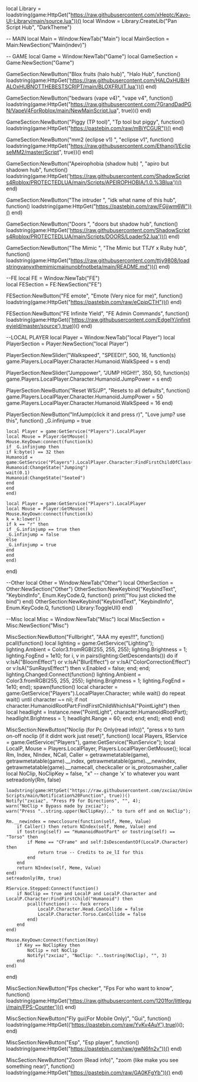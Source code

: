 local Library = loadstring(game:HttpGet("https://raw.githubusercontent.com/xHeptc/Kavo-UI-Library/main/source.lua"))()
local Window = Library.CreateLib("Pan Script Hub", "DarkTheme")

-- MAIN
local Main = Window:NewTab("Main")
local MainSection = Main:NewSection("Main(indev)")


-- GAME
local Game = Window:NewTab("Game")
local GameSection = Game:NewSection("Game")

GameSection:NewButton("Blox fruits (halo hub)", "Halo Hub", function()
    loadstring(game:HttpGet('https://raw.githubusercontent.com/HALOxHUB/HALOxHUBNOTTHEBESTSCRIPT/main/BLOXFRUIT.lua'))()
end)

GameSection:NewButton("bedwars (vape v4)", "vape v4", function()
    loadstring(game:HttpGet("https://raw.githubusercontent.com/7GrandDadPGN/VapeV4ForRoblox/main/NewMainScript.lua", true))()
end)

GameSection:NewButton("Piggy (TP tool)", "Tp tool but piggy", function()
    loadstring(game:HttpGet("https://pastebin.com/raw/mBiYCGUR"))()
end)

GameSection:NewButton("mm2 (eclipse v1) ", "eclipse v1", function()
    loadstring(game:HttpGet("https://raw.githubusercontent.com/Ethanoj1/EclipseMM2/master/Script", true))()
end)

GameSection:NewButton("Apeirophobia (shadow hub) ", "apiro but shadown hub", function()
    loadstring(game:HttpGet('https://raw.githubusercontent.com/ShadowScripts4Roblox/PROTECTEDLUA/main/Scripts/APEIROPHOBIA/1.0.%3Blua'))()
end)

GameSection:NewButton("The intruder ", "idk what name of this hub", function()
    loadstring(game:HttpGet("https://pastebin.com/raw/FGjjwm6W"))()
end)

GameSection:NewButton("Doors ", "doors but shadow hub", function()
    loadstring(game:HttpGet('https://raw.githubusercontent.com/ShadowScripts4Roblox/PROTECTEDLUA/main/Scripts/DOORS/Loader52.lua'))()
end)

GameSection:NewButton("The Mimic ", "The Mimic but TTJY x Ruby hub", function()
    loadstring(game:HttpGet("https://raw.githubusercontent.com/ttjy9808/loadstringvanyxthemimicmainunobfnotbeta/main/README.md"))()
end)


--FE
local FE = Window:NewTab("FE")  
local FESection = FE:NewSection("FE")

FESection:NewButton("FE emote", "Emote (Very nice for me)", function()
    loadstring(game:HttpGet("https://pastebin.com/raw/eCpipCTH"))()
end)

FESection:NewButton("FE Infinite Yield", "FE Admin Commands", function()
    loadstring(game:HttpGet(('https://raw.githubusercontent.com/EdgeIY/infiniteyield/master/source'),true))()
end)


--LOCAL PLAYER
local Player = Window:NewTab("local Player")
local PlayerSection = Player:NewSection("local Player")

PlayerSection:NewSlider("Walkspeed", "SPEED!!", 500, 16, function(s)
    game.Players.LocalPlayer.Character.Humanoid.WalkSpeed = s
end)

PlayerSection:NewSlider("Jumppower", "JUMP HIGH!!", 350, 50, function(s)
    game.Players.LocalPlayer.Character.Humanoid.JumpPower = s
end)

PlayerSection:NewButton("Reset WS/JP", "Resets to all defaults", function()
    game.Players.LocalPlayer.Character.Humanoid.JumpPower = 50
    game.Players.LocalPlayer.Character.Humanoid.WalkSpeed = 16
end)

PlayerSection:NewButton("InfJump(click it and press r)", "Love jump? use this", function()
    _G.infinjump = true
 
    local Player = game:GetService("Players").LocalPlayer
    local Mouse = Player:GetMouse()
    Mouse.KeyDown:connect(function(k)
    if _G.infinjump then
    if k:byte() == 32 then
    Humanoid = game:GetService("Players").LocalPlayer.Character:FindFirstChildOfClass("Humanoid")
    Humanoid:ChangeState("Jumping")
    wait(0.1)
    Humanoid:ChangeState("Seated")
    end
    end
    end)
     
    local Player = game:GetService("Players").LocalPlayer
    local Mouse = Player:GetMouse()
    Mouse.KeyDown:connect(function(k)
    k = k:lower()
    if k == "r" then
    if _G.infinjump == true then
    _G.infinjump = false
    else
    _G.infinjump = true
    end
    end
    end)
end)


--Other
local Other = Window:NewTab("Other")
local OtherSection = Other:NewSection("Other")
OtherSection:NewKeybind("KeybindText", "KeybindInfo", Enum.KeyCode.Q, function()
	print("You just clicked the bind")
end)
OtherSection:NewKeybind("KeybindText", "KeybindInfo", Enum.KeyCode.Q, function()
	Library:ToggleUI()
end)

--Misc
local Misc = Window:NewTab("Misc")
local MiscSection = Misc:NewSection("Misc")

MiscSection:NewButton("Fullbright", "AAA my eyes!!!", function()
    pcall(function()
        local lighting = game:GetService("Lighting");
        lighting.Ambient = Color3.fromRGB(255, 255, 255);
        lighting.Brightness = 1;
        lighting.FogEnd = 1e10;
        for i, v in pairs(lighting:GetDescendants()) do
            if v:IsA("BloomEffect") or v:IsA("BlurEffect") or v:IsA("ColorCorrectionEffect") or v:IsA("SunRaysEffect") then
                v.Enabled = false;
            end;
        end;
        lighting.Changed:Connect(function()
            lighting.Ambient = Color3.fromRGB(255, 255, 255);
            lighting.Brightness = 1;
            lighting.FogEnd = 1e10;
        end);
        spawn(function()
            local character = game:GetService("Players").LocalPlayer.Character;
            while wait() do
                repeat wait() until character ~= nil;
                if not character.HumanoidRootPart:FindFirstChildWhichIsA("PointLight") then
                    local headlight = Instance.new("PointLight", character.HumanoidRootPart);
                    headlight.Brightness = 1;
                    headlight.Range = 60;
                end;
            end;
        end);
    end)
end)

MiscSection:NewButton("Noclip (for Pc Only(read info))", "press x to turn on-off noclip (if it didnt work just reset)", function()
    local Players, RService = game:GetService("Players"), game:GetService("RunService");
    local LocalP, Mouse = Players.LocalPlayer, Players.LocalPlayer:GetMouse();
    local Rm, Index, NIndex, NCall, Caller = getrawmetatable(game), getrawmetatable(game).__index, getrawmetatable(game).__newindex, getrawmetatable(game).__namecall, checkcaller or is_protosmasher_caller
    local NoClip, NoClipKey = false, "x" -- change 'x' to whatever you want
    setreadonly(Rm, false)
    
    loadstring(game:HttpGet("https://raw.githubusercontent.com/zxciaz/Universal-Scripts/main/Notification%20Function", true))()
    Notify("zxciaz", "Press F9 for Directions", "", 4);
    warn("NoClip + Bypass made by zxciaz");
    warn("Press "..string.upper(NoClipKey).." to turn off and on NoClip");
    
    Rm.__newindex = newcclosure(function(self, Meme, Value)
        if Caller() then return NIndex(self, Meme, Value) end 
        if tostring(self) == "HumanoidRootPart" or tostring(self) == "Torso" then 
            if Meme == "CFrame" and self:IsDescendantOf(LocalP.Character) then 
                return true -- Credits to ze_lI for this
            end
        end
        return NIndex(self, Meme, Value)
    end)
    setreadonly(Rm, true)
    
    RService.Stepped:Connect(function()
        if NoClip == true and LocalP and LocalP.Character and LocalP.Character:FindFirstChild("Humanoid") then 
            pcall(function() -- fuck errors
                LocalP.Character.Head.CanCollide = false 
                LocalP.Character.Torso.CanCollide = false
            end)
        end
    end)
    
    Mouse.KeyDown:Connect(function(Key)
        if Key == NoClipKey then 
            NoClip = not NoClip
            Notify("zxciaz", "NoClip: "..tostring(NoClip), "", 3)
        end
    end)
end)

MiscSection:NewButton("Fps checker", "Fps For who want to know", function()
    loadstring(game:HttpGet('https://raw.githubusercontent.com/1201for/littlegui/main/FPS-Counter'))()
end)

MiscSection:NewButton("Fly gui(For Mobile Only)", "Gui", function()
    loadstring(game:HttpGet(('https://pastebin.com/raw/YvKv4AuY'),true))();
end)

MiscSection:NewButton("Esp", "Esp player", function()
    loadstring(game:HttpGet("https://pastebin.com/raw/gwN6fn2v"))()
end)

MiscSection:NewButton("Zoom (Read info)", "zoom (like make you see something near)", function()
    loadstring(game:HttpGet("https://pastebin.com/raw/GA0KFgYb"))()
end)
